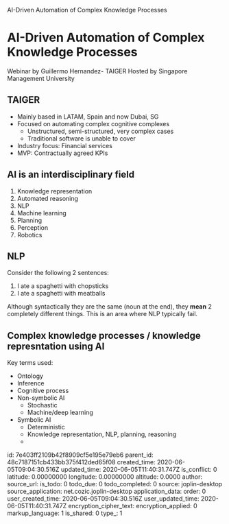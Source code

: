AI-Driven Automation of Complex Knowledge Processes

# AI-Driven Automation of Complex Knowledge Processes
Webinar by Guillermo Hernandez- TAIGER
Hosted by Singapore Management University

## TAIGER
* Mainly based in LATAM, Spain and now Dubai, SG
* Focused on automating complex cognitive complexes
	* Unstructured, semi-structured, very complex cases
	* Traditional software is unable to cover
* Industry focus: Financial services
* MVP: Contractually agreed KPIs

## AI is an interdisciplinary field
1. Knowledge representation
2. Automated reasoning
3. NLP
4. Machine learning
5. Planning
6. Perception
7. Robotics

## NLP
Consider the following 2 sentences:
1. I ate a spaghetti with chopsticks
2. I ate a spaghetti with meatballs

Although syntactically they are the same (noun at the end), they **mean** 2 completely different things. This is an area where NLP typically fail.

## Complex knowledge processes / knowledge represntation using AI
Key terms used:
* Ontology
* Inference
* Cognitive process
* Non-symbolic AI
	* Stochastic
	* Machine/deep learning
* Symbolic AI
	* Deterministic
	* Knowledge representation, NLP, planning, reasoning
	* 



id: 7e403ff2109b42f8909cf5e195e79eb6
parent_id: 48c7187151cb433bb375f412ded65f08
created_time: 2020-06-05T09:04:30.516Z
updated_time: 2020-06-05T11:40:31.747Z
is_conflict: 0
latitude: 0.00000000
longitude: 0.00000000
altitude: 0.0000
author: 
source_url: 
is_todo: 0
todo_due: 0
todo_completed: 0
source: joplin-desktop
source_application: net.cozic.joplin-desktop
application_data: 
order: 0
user_created_time: 2020-06-05T09:04:30.516Z
user_updated_time: 2020-06-05T11:40:31.747Z
encryption_cipher_text: 
encryption_applied: 0
markup_language: 1
is_shared: 0
type_: 1